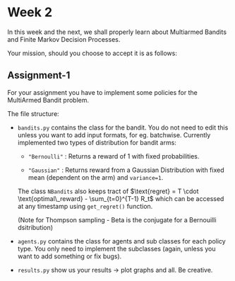 # Week 2

In this week and the next, we shall properly learn about Multiarmed Bandits and Finite Markov Decision Processes.

Your mission, should you choose to accept it is as follows:

## Assignment-1

For your assignment you have to implement some policies for the MultiArmed Bandit problem.

The file structure:

* `bandits.py` contains the class for the bandit. You do not need to edit this unless you want to add input formats, for eg. batchwise. Currently implemented two types of distribution for bandit arms: 

    * `"Bernoulli"` : Returns a reward of 1 with fixed probabilities.

    * `"Gaussian"` : Returns reward from a Gaussian Distribution with fixed mean (dependent on the arm) and `variance=1`.


    The class `NBandits` also keeps tract of $\text{regret} = T \cdot \text{optimal\_reward} - \sum_{t=0}^{T-1} R_t$ which can be accessed at any timestamp using `get_regret()` function.

    (Note for Thompson sampling - Beta is the conjugate for a Bernouilli dsitribution)

* `agents.py` contains the class for agents and sub classes for each policy type. You only need to implement the subclasses (again, unless you want to add something or fix bugs).

* `results.py` show us your results -> plot graphs and all. Be creative.
